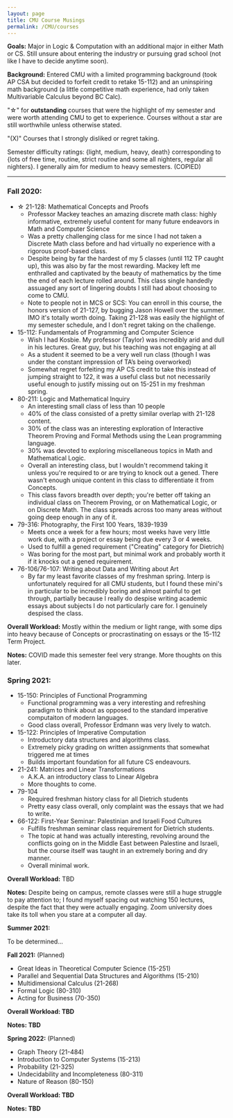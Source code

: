 ```yaml
---
layout: page
title: CMU Course Musings
permalink: /CMU/courses
---
```


<!---Taking inspiration from Max Slater's blog and Wan Shen Lim's blog, these are my thoughts 
about the courses I have taken at CMU so far. --->

**Goals:** Major in Logic & Computation with an additional major in either Math or CS.
Still unsure about entering the industry or pursuing grad school (not like I have to 
decide anytime soon).

**Background:** Entered CMU with a limited programming background (took AP CSA 
but decided to forfeit credit to retake 15-112) and an uninspiring math background 
(a little competitive math experience, had only taken Multivariable Calculus beyond BC Calc).

"☆" for **outstanding** courses that were the highlight of my semester and were worth attending 
CMU to get to experience. Courses without a star are still worthwhile unless otherwise stated. 

"(X)" Courses that I strongly disliked or regret taking. 

Semester difficulty ratings: {light, medium, heavy, death} corresponding to {lots of free time, 
routine, strict routine and some all nighters, regular all nighters}. I generally aim for 
medium to heavy semesters. (COPIED)

---

### Fall 2020:

- ☆ 21-128: Mathematical Concepts and Proofs
    - Professor Mackey teaches an amazing discrete math class: highly informative, extremely useful 
        content for many future endeavors in Math and Computer Science
    - Was a pretty challenging class for me since I had not taken a Discrete Math class before
      and had virtually no experience with a rigorous proof-based class.
    - Despite being by far the hardest of my 5 classes (until 112 TP caught up), this was 
        also by far the most rewarding. Mackey left me enthralled and captivated by the beauty of mathematics 
        by the time the end of each lecture rolled around. This class single handedly assuaged any sort of 
        lingering doubts I still had about choosing to come to CMU.
    - Note to people not in MCS or SCS: You can enroll in this course, the honors version of 21-127, 
        by bugging Jason Howell over the summer. IMO it's totally worth doing. Taking 21-128 was easily 
        the highlight of my semester schedule, and I don't regret taking on the challenge.
- 15-112: Fundamentals of Programming and Computer Science
    - Wish I had Kosbie. My professor (Taylor) was incredibly arid and dull in his lectures. 
    Great guy, but his teaching was not engaging at all
    - As a student it seemed to be a very well run class (though I was under the constant impression of TA’s being overworked)
    - Somewhat regret forfeiting my AP CS credit to take this instead of jumping 
    straight to 122, it was a useful class but not necessarily useful enough to justify missing out on 15-251 in my freshman spring.
- 80-211: Logic and Mathematical Inquiry
    - An interesting small class of less than 10 people
    - 40% of the class consisted of a pretty similar overlap with 21-128 content.
    - 30% of the class was an interesting exploration of Interactive Theorem Proving
        and Formal Methods using the Lean programming language. 
    - 30% was devoted to exploring miscellaneous topics in Math and Mathematical Logic.
    - Overall an interesting class, but I wouldn't recommend taking it unless you're
        required to or are trying to knock out a gened. There wasn't enough unique 
        content in this class to differentiate it from Concepts. 
    - This class favors breadth over depth; you're better off taking an individual 
        class on Theorem Proving, or on Mathematical Logic, or on Discrete Math. 
        The class spreads across too many areas without going deep enough in any of it.
- 79-316: Photography, the First 100 Years, 1839-1939
    - Meets once a week for a few hours; most weeks have very little work due, with a project or essay being due every 3 or 4 weeks.
    - Used to fulfill a gened requirement ("Creating" category for Dietrich)
    - Was boring for the most part, but minimal work and probably worth it if it knocks
        out a gened requirement. 
- 76-106/76-107: Writing about Data and Writing about Art
    - By far my least favorite classes of my freshman spring. Interp is unfortunately required for 
        all CMU students, but I found these mini's in particular to be incredibly boring and almost 
        painful to get through, partially because I really do despise writing academic essays about 
        subjects I do not particularly care for. I genuinely despised the class.

**Overall Workload:** Mostly within the medium or light range, with some dips into heavy because of Concepts or procrastinating on essays or the 15-112 Term Project.

**Notes:** COVID made this semester feel very strange. More thoughts on this later. 

### Spring 2021:

- 15-150: Principles of Functional Programming
    - Functional programming was a very interesting and refreshing paradigm to 
        think about as opposed to the standard imperative computaiton of modern
        languages. 
    - Good class overall, Professor Erdmann was very lively to watch. 
- 15-122: Principles of Imperative Computation
    - Introductory data structures and algorithms class.
    - Extremely picky grading on written assignments that somewhat triggered me at times
    - Builds important foundation for all future CS endeavours. 
- 21-241: Matrices and Linear Transformations
    - A.K.A. an introductory class to Linear Algebra
    - More thoughts to come.
- 79-104
    - Required freshman history class for all Dietrich students
    - Pretty easy class overall, only complaint was the essays that we had to write. 
- 66-122: First-Year Seminar: Palestinian and Israeli Food Cultures
    - Fulfills freshman seminar class requirement for Dietrich students. 
    - The topic at hand was actually interesting, revolving around the conflicts going on in 
        the Middle East between Palestine and Israeli, but the course itself was taught
        in an extremely boring and dry manner. 
    - Overall minimal work. 

**Overall Workload:** TBD

**Notes:** Despite being on campus, remote classes were still a huge struggle to pay attention to;
I found myself spacing out watching 150 lectures, despite the fact that they were actually engaging. 
Zoom university does take its toll when you stare at a computer all day. 

**Summer 2021:**

To be determined...

**Fall 2021:** (Planned)

- Great Ideas in Theoretical Computer Science (15-251)
- Parallel and Sequential Data Structures and Algorithms (15-210)
- Multidimensional Calculus (21-268)
- Formal Logic (80-310)
- Acting for Business (70-350)

**Overall Workload: TBD**

**Notes: TBD**

**Spring 2022:** (Planned)

- Graph Theory (21-484)
- Introduction to Computer Systems (15-213)
- Probability (21-325)
- Undecidability and Incompleteness (80-311)
- Nature of Reason (80-150)

**Overall Workload: TBD**

**Notes: TBD**
